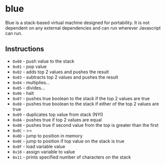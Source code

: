 # blue

Blue is a stack-based virtual machine designed for portability. It is not dependent on any external dependencies and 
can run wherever Javascript can run.

## Instructions

- `0x00` - push value to the stack
- `0x01` - pop value
- `0x02` - adds top 2 values and pushes the result
- `0x03` - subtracts top 2 values and pushes the result
- `0x04` - multiplies...
- `0x05` - divides...
- `0x06` - halt
- `0x07` - pushes true boolean to the stack if the top 2 values are true
- `0x08` - pushes true boolean to the stack if either of the top 2 values are true
- `0x09` - duplicates top value from stack (NYI)
- `0x0A` - pushes true if top 2 values are equal
- `0x0B` - pushes true if second value from the top is greater than the first
- `0x0C` - >=
- `0x0D` - jump to position in memory
- `0x0E` - jump to position if top value on the stack is true
- `0x0F` - load variable value
- `0x10` - assign variable to value
- `0x11` - prints specified number of characters on the stack